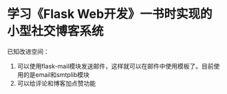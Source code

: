 # 学习《Flask Web开发》一书时实现的小型社交博客系统
已知改进空间：
1. 可以使用flask-mail模块发送邮件，这样就可以在邮件中使用模板了。目前使用的是email和smtplib模块
2. 可以给评论和博客加点赞功能
